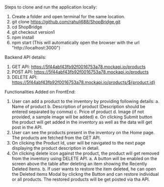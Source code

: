 Steps to clone and run the application locally:
1. Create a folder and open terminal for the same location.
2. git clone https://github.com/rahulj688/ShopBridge.git
3. cd ShopBridge
4. git checkout version1
5. npm install
6. npm start (This will automatically open the browser with the url "http://localhost:3000")

Backend API details:
1. GET API: https://5f44abf43fb92f0016753a78.mockapi.io/products
2. POST API: https://5f44abf43fb92f0016753a78.mockapi.io/products
3. DELETE API: https://5f44abf43fb92f0016753a78.mockapi.io/products/${product.id}

Functionalities Added on FrontEnd:
1. User can add a product to the inventory by providing following details:
  a. Name of product
  b. Description of product (Description should be entered separated by comma)
  c. Price of product
  d. Image (if not provided, a sample image will be added)
  e. On clicking Submit  button the product will get added in the inventory as well as the data will get post in the API.
2. User can see the products present in the inventory on the Home page. The products are fetched from the GET API.
3. On clicking the Product Id, user will be navigated to the next page displaying the product description in detail.
4. On clicking delete icon against the product, the product will get removed from the inventory using DELETE API.
  a. A button will be enabled on the screen above the table after deleting an item showing the Recently Deleted Items.
  b. If user wants to restore the item deleted, he can open the Deleted items Modal by clickng the Button and can restore individual or all products. The restored products will be get posted via tha API.
